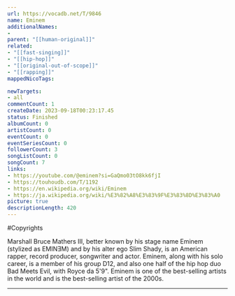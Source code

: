 ```yaml
---
url: https://vocadb.net/T/9846
name: Eminem
additionalNames: 
- 
parent: "[[human-original]]"
related:
- "[[fast-singing]]"
- "[[hip-hop]]"
- "[[original-out-of-scope]]"
- "[[rapping]]"
mappedNicoTags:

newTargets:
- all
commentCount: 1
createDate: 2023-09-18T00:23:17.45
status: Finished
albumCount: 0
artistCount: 0
eventCount: 0
eventSeriesCount: 0
followerCount: 3
songListCount: 0
songCount: 7
links: 
- https://youtube.com/@eminem?si=GaQmo03tO8kk6fjI
- https://touhoudb.com/T/1192
- https://en.wikipedia.org/wiki/Eminem
- https://ja.wikipedia.org/wiki/%E3%82%A8%E3%83%9F%E3%83%8D%E3%83%A0
picture: true
descriptionLength: 420
---
```


#Copyrights

Marshall Bruce Mathers III, better known by his stage name Eminem (stylized as EMINƎM) and by his alter ego Slim Shady, is an American rapper, record producer, songwriter and actor. Eminem, along with his solo career, is a member of his group D12, and also one half of the hip hop duo Bad Meets Evil, with Royce da 5'9". Eminem is one of the best-selling artists in the world and is the best-selling artist of the 2000s.

---

